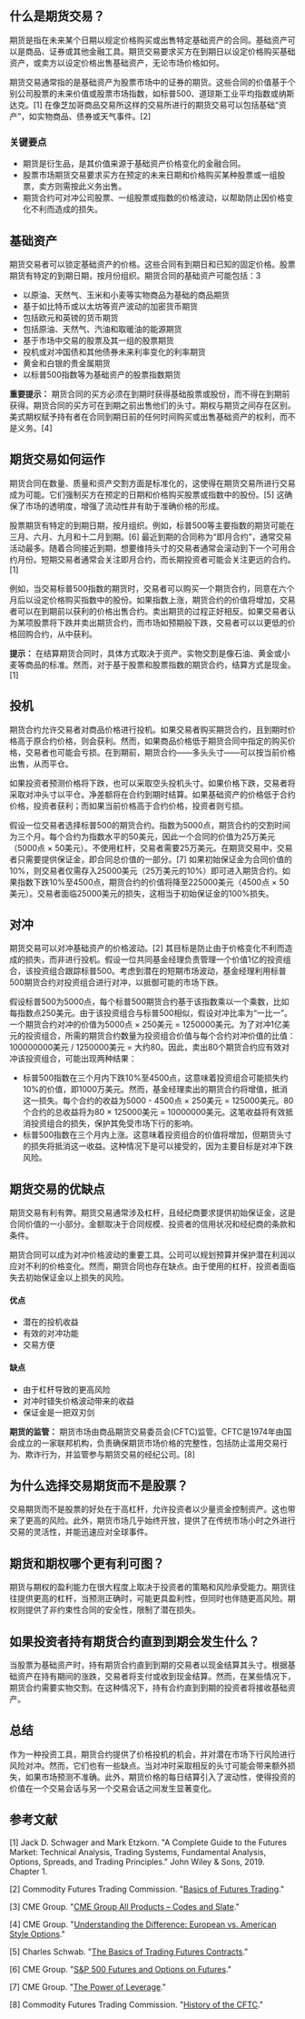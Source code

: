 ## 什么是期货交易？

期货是指在未来某个日期以规定价格购买或出售特定基础资产的合同。基础资产可以是商品、证券或其他金融工具。期货交易要求买方在到期日以设定价格购买基础资产，或卖方以设定价格出售基础资产，无论市场价格如何。

期货交易通常指的是基础资产为股票市场中的证券的期货。这些合同的价值基于个别公司股票的未来价值或股票市场指数，如标普500、道琼斯工业平均指数或纳斯达克。[1] 在像芝加哥商品交易所这样的交易所进行的期货交易可以包括基础“资产”，如实物商品、债券或天气事件。[2]

### 关键要点

- 期货是衍生品，是其价值来源于基础资产价格变化的金融合同。
- 股票市场期货交易要求买方在预定的未来日期和价格购买某种股票或一组股票，卖方则需按此义务出售。
- 期货合约可对冲公司股票、一组股票或指数的价格波动，以帮助防止因价格变化不利而造成的损失。

## 基础资产

期货交易者可以锁定基础资产的价格。这些合同有到期日和已知的固定价格。股票期货有特定的到期日期，按月份组织。期货合同的基础资产可能包括：3

- 以原油、天然气、玉米和小麦等实物商品为基础的商品期货
- 基于如比特币或以太坊等资产波动的加密货币期货
- 包括欧元和英镑的货币期货
- 包括原油、天然气、汽油和取暖油的能源期货
- 基于市场中交易的股票及其一组的股票期货
- 投机或对冲国债和其他债券未来利率变化的利率期货
- 黄金和白银的贵金属期货
- 以标普500指数等为基础资产的股票指数期货

**重要提示：** 期货合同的买方必须在到期时获得基础股票或股份，而不得在到期前获得。期货合同的买方可在到期之前出售他们的头寸。期权与期货之间存在区别。美式期权赋予持有者在合同到期日前的任何时间购买或出售基础资产的权利，而不是义务。[4]

## 期货交易如何运作

期货合同在数量、质量和资产交割方面是标准化的，这使得在期货交易所进行交易成为可能。它们强制买方在预定的日期和价格购买股票或指数中的股份。[5] 这确保了市场的透明度，增强了流动性并有助于准确价格的形成。

股票期货有特定的到期日期，按月组织。例如，标普500等主要指数的期货可能在三月、六月、九月和十二月到期。[6] 最近到期的合同称为“即月合约”，通常交易活动最多。随着合同接近到期，想要维持头寸的交易者通常会滚动到下一个可用合约月份。短期交易者通常会关注即月合约，而长期投资者可能会关注更远的合约。[1]

例如，当交易标普500指数的期货时，交易者可以购买一个期货合约，同意在六个月后以设定价格购买指数中的股份。如果指数上涨，期货合约的价值将增加，交易者可以在到期前以获利的价格出售合约。卖出期货的过程正好相反。如果交易者认为某项股票将下跌并卖出期货合约，而市场如预期般下跌，交易者可以以更低的价格回购合约，从中获利。

**提示：** 在结算期货合同时，具体方式取决于资产。实物交割是像石油、黄金或小麦等商品的标准。然而，对于基于股票和股票指数的期货合约，结算方式是现金。[1]

## 投机

期货合约允许交易者对商品价格进行投机。如果交易者购买期货合约，且到期时价格高于原合约价格，则会获利。然而，如果商品价格低于期货合同中指定的购买价格，交易者也可能会亏损。在到期前，期货合约——多头头寸——可以按当前价格出售，从而平仓。

如果投资者预测价格将下跌，也可以采取空头投机头寸。如果价格下跌，交易者将采取对冲头寸以平仓。净差额将在合约到期时结算。如果基础资产的价格低于合约价格，投资者获利；而如果当前价格高于合约价格，投资者则亏损。

假设一位交易者选择标普500的期货合约。指数为5000点，期货合约的交割时间为三个月。每个合约为指数水平的50美元，因此一个合同的价值为25万美元（5000点 × 50美元）。不使用杠杆，交易者需要25万美元。在期货交易中，交易者只需要提供保证金，即合同总价值的一部分。[7] 如果初始保证金为合同价值的10%，则交易者仅需存入25000美元（25万美元的10%）即可进入期货合约。如果指数下跌10%至4500点，期货合约的价值将降至225000美元（4500点 × 50美元）。交易者面临25000美元的损失，这相当于初始保证金的100%损失。

## 对冲

期货交易可以对冲基础资产的价格波动。[2] 其目标是防止由于价格变化不利而造成的损失，而非进行投机。假设一位共同基金经理负责管理一个价值1亿的投资组合，该投资组合跟踪标普500。考虑到潜在的短期市场波动，基金经理利用标普500期货合约对投资组合进行对冲，以抵御可能的市场下跌。

假设标普500为5000点，每个标普500期货合约基于该指数乘以一个乘数，比如每指数点250美元。由于该投资组合与标普500相似，假设对冲比率为“一比一”。一个期货合约对冲的价值为5000点 × 250美元 = 1250000美元。为了对冲1亿美元的投资组合，所需的期货合约数量为投资组合价值与每个合约对冲价值的比值：100000000美元 / 1250000美元 = 大约80。因此，卖出80个期货合约应有效对冲该投资组合，可能出现两种结果：

- 标普500指数在三个月内下跌10%至4500点，这意味着投资组合可能损失约10%的价值，即1000万美元。然而，基金经理卖出的期货合约将增值，抵消这一损失。每个合约的收益为5000 - 4500点 × 250美元 = 125000美元。80个合约的总收益将为80 × 125000美元 = 10000000美元。这笔收益将有效抵消投资组合的损失，保护其免受市场下行的影响。
- 标普500指数在三个月内上涨。这意味着投资组合的价值将增加，但期货头寸的损失将抵消这一收益。这种情况下是可以接受的，因为主要目标是对冲下跌风险。

## 期货交易的优缺点

期货交易有利有弊。期货交易通常涉及杠杆，且经纪商要求提供初始保证金，这是合同价值的一小部分。金额取决于合同规模、投资者的信用状况和经纪商的条款和条件。

期货合同可以成为对冲价格波动的重要工具。公司可以规划预算并保护潜在利润以应对不利的价格变化。然而，期货合同也存在缺点。由于使用的杠杆，投资者面临失去初始保证金以上损失的风险。

#### 优点

- 潜在的投机收益
- 有效的对冲功能
- 交易方便

#### 缺点

- 由于杠杆导致的更高风险
- 对冲时错失价格波动带来的收益
- 保证金是一把双刃剑

**期货的监管：** 期货市场由商品期货交易委员会(CFTC)监管。CFTC是1974年由国会成立的一家联邦机构，负责确保期货市场价格的完整性，包括防止滥用交易行为、欺诈行为，并监管参与期货交易的经纪公司。[8]

## 为什么选择交易期货而不是股票？

交易期货而不是股票的好处在于高杠杆，允许投资者以少量资金控制资产。这也带来了更高的风险。此外，期货市场几乎始终开放，提供了在传统市场小时之外进行交易的灵活性，并能迅速应对全球事件。

## 期货和期权哪个更有利可图？

期货与期权的盈利能力在很大程度上取决于投资者的策略和风险承受能力。期货往往提供更高的杠杆，当预测正确时，可能更具盈利性，但同时也伴随更高风险。期权则提供了非约束性合同的安全性，限制了潜在损失。

## 如果投资者持有期货合约直到到期会发生什么？

当股票为基础资产时，持有期货合约直到到期的交易者以现金结算其头寸。根据基础资产在持有期间的涨跌，交易者将支付或收到现金结算。然而，在某些情况下，期货合约需要实物交割。在这种情况下，持有合约直到到期的投资者将接收基础资产。

## 总结

作为一种投资工具，期货合约提供了价格投机的机会，并对潜在市场下行风险进行风险对冲。然而，它们也有一些缺点。当对冲时采取相反的头寸可能会带来额外损失，如果市场预测不准确。此外，期货价格的每日结算引入了波动性，使得投资的价值在一个交易会话与另一个交易会话之间发生显著变化。

## 参考文献

[1] Jack D. Schwager and Mark Etzkorn. "A Complete Guide to the Futures Market: Technical Analysis, Trading Systems, Fundamental Analysis, Options, Spreads, and Trading Principles." John Wiley & Sons, 2019. Chapter 1.

[2] Commodity Futures Trading Commission. "[Basics of Futures Trading](https://www.cftc.gov/LearnAndProtect/AdvisoriesAndArticles/FuturesMarketBasics/index.htm)."

[3] CME Group. "[CME Group All Products – Codes and Slate](https://www.cmegroup.com/trading/products/)."

[4] CME Group. "[Understanding the Difference: European vs. American Style Options](https://www.cmegroup.com/education/courses/introduction-to-options/understanding-the-difference-european-vs-american-style-options.html#)."

[5] Charles Schwab. "[The Basics of Trading Futures Contracts](https://www.schwab.com/learn/story/basics-trading-futures-contracts#:~:text=A%20futures%20contract%20is%20a,exchange%20in%20the%20United%20States)."

[6] CME Group. "[S&P 500 Futures and Options on Futures](https://www.cmegroup.com/trading/equity-index/us-index/sp-index-futures-and-options.html)."

[7] CME Group. "[The Power of Leverage](https://www.cmegroup.com/education/courses/understanding-the-benefits-of-futures/the-power-of-leverage.html)."

[8] Commodity Futures Trading Commission. "[History of the CFTC](https://www.cftc.gov/About/HistoryoftheCFTC/history_1970s.html)."
